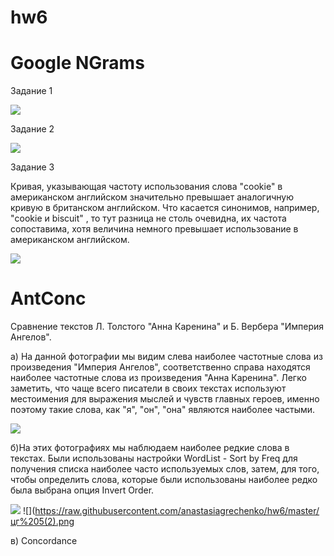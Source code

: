 # hw6

# Google NGrams

Задание 1

![](https://raw.githubusercontent.com/anastasiagrechenko/hw6/master/цг.png)

Задание 2

![](https://raw.githubusercontent.com/anastasiagrechenko/hw6/master/цг2.png)

Задание 3

Кривая, указывающая частоту использования слова "cookie" в американском английском значительно превышает аналогичную кривую в британском английском. Что касается синонимов, например, "cookie и biscuit" , то тут  разница не столь очевидна, их частота сопоставима, хотя величина немного превышает использование в американском английском.

![](https://raw.githubusercontent.com/anastasiagrechenko/hw6/master/цг3.png)

# AntConc

Сравнение текстов Л. Толстого "Анна Каренина" и Б. Вербера "Империя Ангелов".

а) На данной фотографии мы видим слева наиболее частотные слова из произведения "Империя Ангелов", соответственно справа находятся наиболее частотные слова из произведения "Анна Каренина". Легко заметить, что чаще всего писатели в своих текстах используют местоимения для выражения мыслей и чувств главных героев, именно поэтому такие слова, как "я", "он", "она" являются наиболее частыми.

![](https://raw.githubusercontent.com/anastasiagrechenko/hw6/master/цг%204.png)

б)На этих фотографиях мы наблюдаем наиболее редкие слова в текстах. Были использованы настройки WordList - Sort by Freq для получения списка наиболее часто используемых слов, затем, для того, чтобы определить слова, которые были использованы наиболее редко была выбрана опция Invert Order. 

![](https://raw.githubusercontent.com/anastasiagrechenko/hw6/master/цг%205.png)
![](https://raw.githubusercontent.com/anastasiagrechenko/hw6/master/цг%205(2).png

в) Concordance





